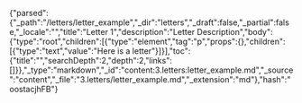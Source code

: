 {"parsed":{"_path":"/letters/letter_example","_dir":"letters","_draft":false,"_partial":false,"_locale":"","title":"Letter 1","description":"Letter Description","body":{"type":"root","children":[{"type":"element","tag":"p","props":{},"children":[{"type":"text","value":"Here is a letter"}]}],"toc":{"title":"","searchDepth":2,"depth":2,"links":[]}},"_type":"markdown","_id":"content:3.letters:letter_example.md","_source":"content","_file":"3.letters/letter_example.md","_extension":"md"},"hash":"oostacjhFB"}